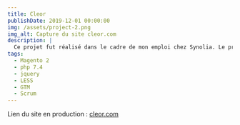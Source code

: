 ```yaml
---
title: Cleor
publishDate: 2019-12-01 00:00:00
img: /assets/project-2.png
img_alt: Capture du site cleor.com
description: |
  Ce projet fut réalisé dans le cadre de mon emploi chez Synolia. Le projet est basé sur un Magento 2.
tags:
  - Magento 2
  - php 7.4
  - jquery
  - LESS
  - GTM
  - Scrum
---
```


Lien du site en production : [cleor.com](https://www.cleor.com/)
